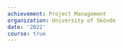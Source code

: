 ```yaml
---
achievement: Project Management
organization: University of Skövde
date: '2022'
course: true
---
```

